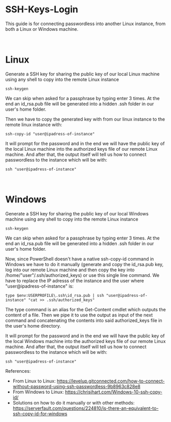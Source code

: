 # SSH-Keys-Login

This guide is for connecting passwordless into another Linux instance, from both a Linux or Windows machine.

<br>
<h1><strong>Linux</strong></h1>

Generate a SSH key for sharing the public key of our local Linux machine using any shell to copy into the remote Linux instance

    ssh-keygen

We can skip when asked for a passphrase by typing enter 3 times. At the end an id_rsa.pub file will be generated into a hidden .ssh folder in our user's home folder.

Then we have to copy the generated key with from our linux instance to the remote linux instance with:

    ssh-copy-id "user@ipadress-of-instance"

It will prompt for the password and in the end we will have the public key of the local Linux machine into the authorized keys file of our remote Linux machine.
And after that, the output itself will tell us how to connect passwordless to the instance which will be with:
    
    ssh "user@ipadress-of-instance"

<br>
<h1><strong>Windows</strong></h1>

Generate a SSH key for sharing the public key of our local Windows machine using any shell to copy into the remote Linux instance

    ssh-keygen

We can skip when asked for a passphrase by typing enter 3 times. At the end an id_rsa.pub file will be generated into a hidden .ssh folder in our user's home folder.

Now, since PowerShell doesn't have a native ssh-copy-id command in Windows we have to do it manually (generate and copy the id_rsa.pub key, log into our remote Linux machine and then copy the key into /home/"user"/.ssh/authorized_keys) or use this single line command. We have to replace the IP adresss of the instance and the user where "user@ipadress-of-instance" is:

    type $env:USERPROFILE\.ssh\id_rsa.pub | ssh "user@ipadress-of-instance" "cat >> .ssh/authorized_keys"

The type command is an alias for the Get-Content cmdlet which outputs the content of a file. Then we pipe it to use the output as input of the next command and concatenating the contents into said authorized_keys file in the user's home directory.

It will prompt for the password and in the end we will have the public key of the local Windows machine into the authorized keys file of our remote Linux machine.
And after that, the output itself will tell us how to connect passwordless to the instance which will be with:
    
    ssh "user@ipadress-of-instance"



References:

- From Linux to Linux: https://levelup.gitconnected.com/how-to-connect-without-password-using-ssh-passwordless-9b8963c828e8
- From Windows to Linux: https://chrisjhart.com/Windows-10-ssh-copy-id/ 
- Solutions on how to do it manually or with other methods: https://serverfault.com/questions/224810/is-there-an-equivalent-to-ssh-copy-id-for-windows
